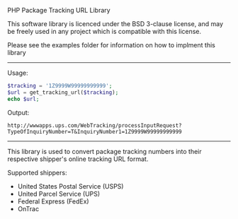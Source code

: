 PHP Package Tracking URL Library

This software library is licenced under the BSD 3-clause license, and may be
freely used in any project which is compatible with this license. 

Please see the examples folder for information on how to implment this library


---


Usage:
```php
$tracking = '1Z9999W99999999999';
$url = get_tracking_url($tracking);
echo $url;
```

Output:
```
http://wwwapps.ups.com/WebTracking/processInputRequest?TypeOfInquiryNumber=T&InquiryNumber1=1Z9999W99999999999
```


---


This library is used to convert package tracking numbers into their respective
shipper's online tracking URL format. 

Supported shippers:
* United States Postal Service (USPS)
* United Parcel Service (UPS)
* Federal Express (FedEx)
* OnTrac
